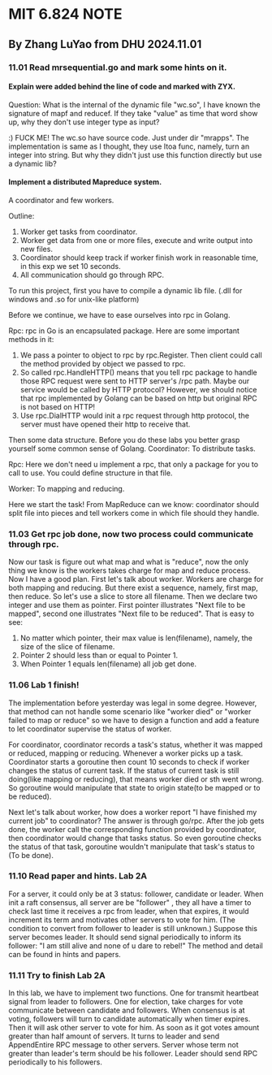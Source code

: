 # MIT 6.824 NOTE
## By Zhang LuYao from DHU 2024.11.01

### 11.01 Read mrsequential.go and mark some hints on it.
#### Explain were added behind the line of code and marked with ZYX. 

Question: What is the internal of the dynamic file "wc.so", I have known the signature of mapf and reducef.
If they take "value" as time that word show up, why they don't use integer type as input?

:) FUCK ME! The wc.so have source code. Just under dir "mrapps".
The implementation is same as I thought, they use Itoa func, namely, turn an integer into string. 
But why they didn't just use this function directly but use a dynamic lib?

#### Implement a distributed Mapreduce system.
A coordinator and few workers.

Outline: 
1. Worker get tasks from coordinator.
2. Worker get data from one or more files, execute and write output into new files.
3. Coordinator should keep track if worker finish work in reasonable time, in this exp we set 10 seconds.
4. All communication should go through RPC.

To run this project, first you have to compile a dynamic lib file. (.dll for windows and .so for unix-like platform)

Before we continue, we have to ease ourselves into rpc in Golang.

Rpc: rpc in Go is an encapsulated package. Here are some important methods in it:
1. We pass a pointer to object to rpc by rpc.Register. Then client could call the method provided by object we passed to rpc.
2. So called rpc.HandleHTTP() means that you tell rpc package to handle those RPC request were sent to HTTP server's /rpc path. Maybe our service would be called by HTTP protocol?
However, we should notice that rpc implemented by Golang can be based on http but original RPC is not based on HTTP!
3. Use rpc.DialHTTP would init a rpc request through http protocol, the server must have opened their http to receive that.

Then some data structure. Before you do these labs you better grasp yourself some common sense of Golang.
Coordinator: To distribute tasks.

Rpc: Here we don't need u implement a rpc, that only a package for you to call to use. You could define structure in that file.

Worker: To mapping and reducing.

Here we start the task! From MapReduce can we know: coordinator should split file into pieces and tell workers come in which file should they handle.

### 11.03 Get rpc job done, now two process could communicate through rpc.
Now our task is figure out what map and what is "reduce", now the only thing we know is the workers takes charge for map and reduce process. Now I have a good
 plan. First let's talk about worker. Workers are charge for both mapping and reducing. But there exist a sequence, namely, first map, then reduce. So let's use a slice
 to store all filename. Then we declare two integer and use them as pointer. First pointer illustrates "Next file to be mapped", second one illustrates "Next file to be reduced".
 That is easy to see:
1. No matter which pointer, their max value is len(filename), namely, the size of the slice of filename.
2. Pointer 2 should less than or equal to Pointer 1.
3. When Pointer 1 equals len(filename) all job get done.


### 11.06 Lab 1 finish!
The implementation before yesterday was legal in some degree. However, that method can not handle some scenario like "worker died" or "worker
 failed to map or reduce" so we have to design a function and add a feature to let coordinator supervise the status of worker.

For coordinator, coordinator records a task's status, whether it was mapped or reduced, mapping or reducing. Whenever a worker picks up a task. 
Coordinator starts a goroutine then count 10 seconds to check if worker changes the status of current task. If the status of current task is still 
doing(like mapping or reducing), that means worker died or sth went wrong. So goroutine would manipulate that state to origin state(to be mapped or to be reduced).

Next let's talk about worker, how does a worker report "I have finished my current job" to coordinator? The answer is through go/rpc. After the job gets done, 
the worker call the corresponding function provided by coordinator, then coordinator would change that tasks status. So even goroutine checks the status of 
that task, goroutine wouldn't manipulate that task's status to (To be done).

### 11.10 Read paper and hints. Lab 2A
For a server, it could only be at 3 status: follower, candidate or leader. When init a raft consensus, all server are be "follower" 
, they all have a timer to check last time it receives a rpc from leader, when that expires, it would increment its term and motivates 
other servers to vote for him. (The condition to convert from follower to leader is still unknown.) Suppose this server becomes leader. 
It should send signal periodically to inform its follower: "I am still alive and none of u dare to rebel!"
The method and detail can be found in hints and papers. 

### 11.11 Try to finish Lab 2A
In this lab, we have to implement two functions. One for transmit heartbeat signal from leader to followers. One for election, take charges for 
vote communicate between candidate and followers.
When consensus is at voting, followers will turn to candidate automatically when timer expires. Then it will ask other server to vote for him. As soon as 
it got votes amount greater than half amount of servers. It turns to leader and send AppendEntire RPC message to other servers. Server whose term not greater than 
leader's term should be his follower. Leader should send RPC periodically to his followers.
